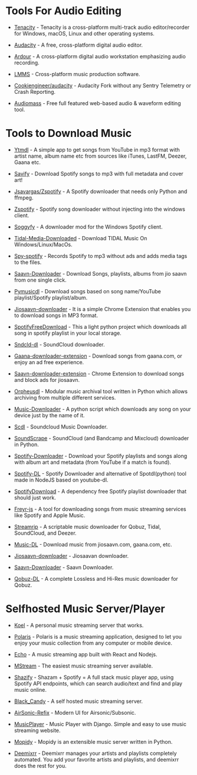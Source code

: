 # Tools For Audio Editing

* [Tenacity](https://github.com/tenacityteam/tenacity) - Tenacity is a cross-platform multi-track audio editor/recorder for Windows, macOS, Linux and other operating systems.

* [Audacity](https://github.com/audacity/audacity) - A free, cross-platform digital audio editor.

* [Ardour](http://ardour.org/) - A cross-platform digital audio workstation emphasizing audio recording.

* [LMMS](https://github.com/LMMS/lmms) - Cross-platform music production software.

* [Cookiengineer/audacity](https://github.com/cookiengineer/audacity) - Audacity Fork without any Sentry Telemetry or Crash Reporting.

* [Audiomass](https://github.com/pkalogiros/audiomass) - Free full featured web-based audio & waveform editing tool.

# Tools to Download Music

* [Ytmdl](https://github.com/deepjyoti30/ytmdl) - A simple app to get songs from YouTube in mp3 format with artist name, album name etc from sources like iTunes, LastFM, Deezer, Gaana etc.

* [Savify](https://github.com/LaurenceRawlings/savify) - Download Spotify songs to mp3 with full metadata and cover art!

* [Jsavargas/Zspotify](https://github.com/jsavargas/zspotify) - A Spotify downloader that needs only Python and ffmpeg.

* [Zspotify](https://github.com/THIS-IS-NOT-A-BACKUP/zspotify) - Spotify song downloader without injecting into the windows client.

* [Soggyfy](https://github.com/Rafiuth/Soggfy) - A downloader mod for the Windows Spotify client.

* [Tidal-Media-Downloaded](https://github.com/yaronzz/Tidal-Media-Downloader/) - Download TIDAL Music On Windows/Linux/MacOs.

* [Spy-spotify](https://github.com/jwallet/spy-spotify) - Records Spotify to mp3 without ads and adds media tags to the files.

* [Saavn-Downloader](https://github.com/amol-17/Jio-Saavn-Downloader) - Download Songs, playlists, albums from jio saavn from one single click.

* [Pymusicdl](https://github.com/insaiyancvk/pymusicdl) - Download songs based on song name/YouTube playlist/Spotify playlist/album.

* [Jiosaavn-downloader](https://github.com/GrayGalaxy/jiosaavn-downloader) - It is a simple Chrome Extension that enables you to download songs in MP3 format.

* [SpotifyFreeDownload](https://github.com/ShahinSha-dot/SpotifyFreeDownload) - This a light python project which downloads all song in spotify playlist in your local storage.

* [Sndcld-dl](https://github.com/Sweets/sndcld-dl) - SoundCloud downloader.

* [Gaana-downloader-extension](https://github.com/cachecleanerjeet/gaana-downloader-extension) - Download songs from gaana.com, or enjoy an ad free experience.

* [Saavn-downloader-extension](https://github.com/naqushab/saavn-downloader-extension) - Chrome Extension to download songs and block ads for jiosaavn.

* [Orpheusdl](https://github.com/yarrm80s/orpheusdl) - Modular music archival tool written in Python which allows archiving from multiple different services.

* [Music-Downloader](https://github.com/Dayhawk007/music-downloader) - A python script which downloads any song on your device just by the name of it.

* [Scdl](https://github.com/flyingrub/scdl) - Soundcloud Music Downloader.

* [SoundScrape](https://github.com/Miserlou/SoundScrape) - SoundCloud (and Bandcamp and Mixcloud) downloader in Python.

* [Spotify-Downloader](https://github.com/spotDL/spotify-downloader) - Download your Spotify playlists and songs along with album art and metadata (from YouTube if a match is found).

* [Spotify-DL](https://github.com/SwapnilSoni1999/spotify-dl) - Spotify Downloader and alternative of Spotdl(python) tool made in NodeJS based on youtube-dl.

* [SpotifyDownload](https://github.com/schollz/spotifydownload) - A dependency free Spotify playlist downloader that should just work.

* [Freyr-js](https://github.com/miraclx/freyr-js) - A tool for downloading songs from music streaming services like Spotify and Apple Music.

* [Streamrip](https://github.com/nathom/streamrip) - A scriptable music downloader for Qobuz, Tidal, SoundCloud, and Deezer.

* [Music-DL](https://github.com/vishaltelangre/music-dl) - Download music from jiosaavn.com, gaana.com, etc.

* [Jiosaavn-downloader](https://github.com/kx3ez1/jiosaavn-downloader) - Jiosaavan downloader.

* [Saavn-Downloader](https://github.com/prabaprakash/Saavn-Downloader) - Saavn Downloader.

* [Qobuz-DL](https://github.com/vitiko98/qobuz-dl) - A complete Lossless and Hi-Res music downloader for Qobuz.

# Selfhosted Music Server/Player

* [Koel](https://github.com/koel/koel) - A personal music streaming server that works.

* [Polaris](https://github.com/agersant/polaris) - Polaris is a music streaming application, designed to let you enjoy your music collection from any computer or mobile device.

* [Echo](https://github.com/anhthii/Echo) - A music streaming app built with React and Nodejs.

* [MStream](https://github.com/IrosTheBeggar/mStream) - The easiest music streaming server available.

* [Shazify](https://github.com/orifmilod/Shazify) - Shazam + Spotify = A full stack music player app, using Spotify API endpoints, which can search audio/text and find and play music online.

* [Black_Candy](https://github.com/aidewoode/black_candy) - A self hosted music streaming server.

* [AirSonic-Refix](https://github.com/tamland/airsonic-refix) - Modern UI for Airsonic/Subsonic.

* [MusicPlayer](https://github.com/rajaprerak/MusicPlayer) - Music Player with Django. Simple and easy to use music streaming website.

* [Mopidy](https://github.com/mopidy) - Mopidy is an extensible music server written in Python.

* [Deemixrr](https://github.com/TheUltimateC0der/Deemixrr) - Deemixrr manages your artists and playlists completely automated. You add your favorite artists and playlists, and deemixrr does the rest for you.
